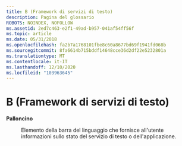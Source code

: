 ```yaml
---
title: B (Framework di servizi di testo)
description: Pagina del glossario
ROBOTS: NOINDEX, NOFOLLOW
ms.assetid: 2ed7c463-e2f1-49ad-b957-041af54ff56f
ms.topic: article
ms.date: 05/31/2018
ms.openlocfilehash: fa2b7a1768101fbe8c60a8677bd69f1941fd068b
ms.sourcegitcommit: 8fa6614b715bddf14648cce36d2df22e5232801a
ms.translationtype: MT
ms.contentlocale: it-IT
ms.lasthandoff: 12/10/2020
ms.locfileid: "103963645"
---
```

# <a name="b-text-services-framework"></a>B (Framework di servizi di testo)

<dl> <dt>

<span id="tsf.b_balloon_gly"></span><span id="TSF.B_BALLOON_GLY"></span>**Palloncino**
</dt> <dd>

Elemento della barra del linguaggio che fornisce all'utente informazioni sullo stato del servizio di testo o dell'applicazione.

</dd> </dl>

 

 




